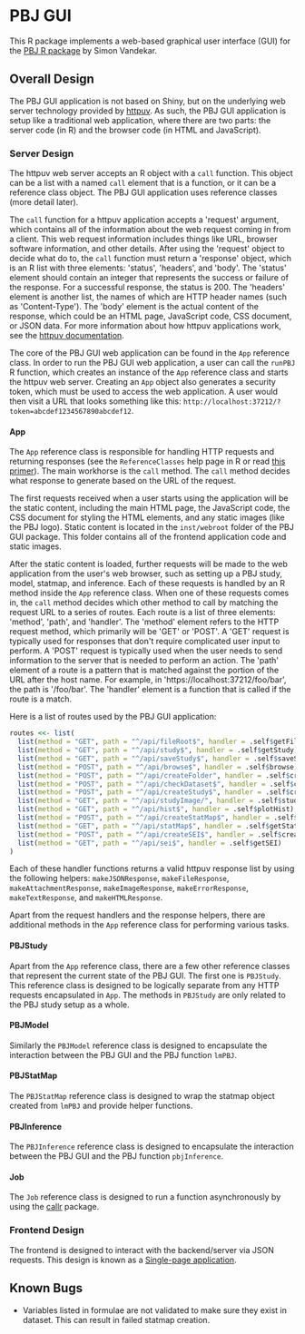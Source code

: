 PBJ GUI
=======

This R package implements a web-based graphical user interface (GUI) for the
[PBJ R package](https://github.com/simonvandekar/pbj) by Simon Vandekar.


Overall Design
--------------

The PBJ GUI application is not based on Shiny, but on the underlying web server
technology provided by [httpuv](https://cran.r-project.org/package=httpuv). As
such, the PBJ GUI application is setup like a traditional web application, where
there are two parts: the server code (in R) and the browser code (in HTML and
JavaScript).

### Server Design

The httpuv web server accepts an R object with a `call` function. This object
can be a list with a named `call` element that is a function, or it can be a
reference class object. The PBJ GUI application uses reference classes (more
detail later).

The `call` function for a httpuv application accepts a 'request' argument, which
contains all of the information about the web request coming in from a client.
This web request information includes things like URL, browser software
information, and other details. After using the 'request' object to decide what
do to, the `call` function must return a 'response' object, which is an R list
with three elements: 'status', 'headers', and 'body'. The 'status' element
should contain an integer that represents the success or failure of the response.
For a successful response, the status is 200. The 'headers' element is another
list, the names of which are HTTP header names (such as 'Content-Type'). The
'body' element is the actual content of the response, which could be an HTML
page, JavaScript code, CSS document, or JSON data. For more information about
how httpuv applications work, see the [httpuv
documentation](https://github.com/rstudio/httpuv#readme).

The core of the PBJ GUI web application can be found in the `App` reference
class. In order to run the PBJ GUI web application, a user can call the
`runPBJ` R function, which creates an instance of the `App` reference class and
starts the httpuv web server. Creating an `App` object also generates a
security token, which must be used to access the web application. A user would
then visit a URL that looks something like this:
`http://localhost:37212/?token=abcdef1234567890abcdef12`.

#### App

The `App` reference class is responsible for handling HTTP requests and
returning responses (see the `ReferenceClasses` help page in R or read [this
primer](http://adv-r.had.co.nz/R5.html)). The main workhorse is the `call`
method. The `call` method decides what response to generate based on the URL of
the request.

The first requests received when a user starts using the application will be the
static content, including the main HTML page, the JavaScript code, the CSS
document for styling the HTML elements, and any static images (like the PBJ
logo). Static content is located in the `inst/webroot` folder of the PBJ GUI
package. This folder contains all of the frontend application code and static
images.

After the static content is loaded, further requests will be made to the
web application from the user's web browser, such as setting up a PBJ study,
model, statmap, and inference. Each of these requests is handled by an R method
inside the `App` reference class. When one of these requests comes in, the
`call` method decides which other method to call by matching the request URL to
a series of routes. Each route is a list of three elements: 'method', 'path',
and 'handler'. The 'method' element refers to the HTTP request method, which
primarily will be 'GET' or 'POST'. A 'GET' request is typically used for
responses that don't require complicated user input to perform. A 'POST' request
is typically used when the user needs to send information to the server that is
needed to perform an action. The 'path' element of a route is a pattern that is
matched against the portion of the URL after the host name. For example, in
'https://localhost:37212/foo/bar', the path is '/foo/bar'. The 'handler' element
is a function that is called if the route is a match.

Here is a list of routes used by the PBJ GUI application:

```r
routes <<- list(
  list(method = "GET", path = "^/api/fileRoot$", handler = .self$getFileRoot),
  list(method = "GET", path = "^/api/study$", handler = .self$getStudy),
  list(method = "GET", path = "^/api/saveStudy$", handler = .self$saveStudy),
  list(method = "POST", path = "^/api/browse$", handler = .self$browse),
  list(method = "POST", path = "^/api/createFolder", handler = .self$createFolder),
  list(method = "POST", path = "^/api/checkDataset$", handler = .self$checkDataset),
  list(method = "POST", path = "^/api/createStudy$", handler = .self$createStudy),
  list(method = "GET", path = "^/api/studyImage/", handler = .self$studyImage),
  list(method = "GET", path = "^/api/hist$", handler = .self$plotHist),
  list(method = "POST", path = "^/api/createStatMap$", handler = .self$createStatMap),
  list(method = "GET", path = "^/api/statMap$", handler = .self$getStatMap),
  list(method = "POST", path = "^/api/createSEI$", handler = .self$createSEI),
  list(method = "GET", path = "^/api/sei$", handler = .self$getSEI)
)
```

Each of these handler functions returns a valid httpuv response list by using
the following helpers: `makeJSONResponse`, `makeFileResponse`,
`makeAttachmentResponse`, `makeImageResponse`, `makeErrorResponse`,
`makeTextResponse`, and `makeHTMLResponse`.

Apart from the request handlers and the response helpers, there are additional
methods in the `App` reference class for performing various tasks.

#### PBJStudy

Apart from the `App` reference class, there are a few other reference classes
that represent the current state of the PBJ GUI. The first one is `PBJStudy`.
This reference class is designed to be logically separate from any HTTP
requests encapsulated in `App`. The methods in `PBJStudy` are only related to
the PBJ study setup as a whole.

#### PBJModel

Similarly the `PBJModel` reference class is designed to encapsulate the
interaction between the PBJ GUI and the PBJ function `lmPBJ`.

#### PBJStatMap

The `PBJStatMap` reference class is designed to wrap the statmap object created
from `lmPBJ` and provide helper functions.

#### PBJInference

The `PBJInference` reference class is designed to encapsulate the interaction
between the PBJ GUI and the PBJ function `pbjInference`.

#### Job

The `Job` reference class is designed to run a function asynchronously by using
the [callr](https://cran.r-project.org/package=callr) package.

### Frontend Design

The frontend is designed to interact with the backend/server via JSON requests.
This design is known as a [Single-page
application](https://en.wikipedia.org/wiki/Single-page_application).

Known Bugs
----------

* Variables listed in formulae are not validated to make sure they exist in
  dataset. This can result in failed statmap creation.
